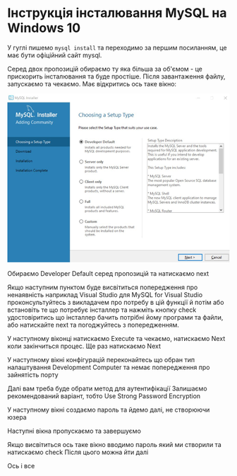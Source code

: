 # Інструкція інсталювання MySQL на Windows 10

У гуглі пишемо `mysql install` та переходимо за першим посиланням, це має бути офіційний сайт mysql.

Серед двох пропозицій обираємо ту яка більша за об'ємом - це прискорить інсталювання та буде простіше.
Після завантаження файлу, запускаємо та чекаємо.
Має відкритись ось таке вікно:

![img1](images/mysql1.jpg)

Обираємо Developer Default серед пропозицій та натискаємо next

Якщо наступним пунктом буде висвітиться попередження про ненаявність наприклад Visual Studio для MySQL for Visual Studio проконсультуйтесь з викладачем про потребу в цій функції й потім або встановіть те що потребує інсталлер та нажміть кнопку check удостовіритись що інсталлер бачить потрібні йому програми та файли, або натискайте next та погоджуйтесь з попередженням.

У наступному віконці натискаємо Execute та чекаємо, натискаємо Next коли закінчиться процес.
Ще раз натискаємо Next

У наступному вікні конфігурацій переконайтесь що обран тип налаштування Development Computer та немає попередження про зайнятість порту

Далі вам треба буде обрати метод для аутентифікації
Залишаємо рекомендований варіант, тобто Use Strong Password Encryption

У наступному вікні создаємо пароль та йдемо далі, не створюючи юзера

Наступні вікна пропускаємо та завершуємо

Якщо висвітиться ось таке вікно вводимо пароль який ми створили та натискаємо check
Після цього можна йти далі

Ось і все
